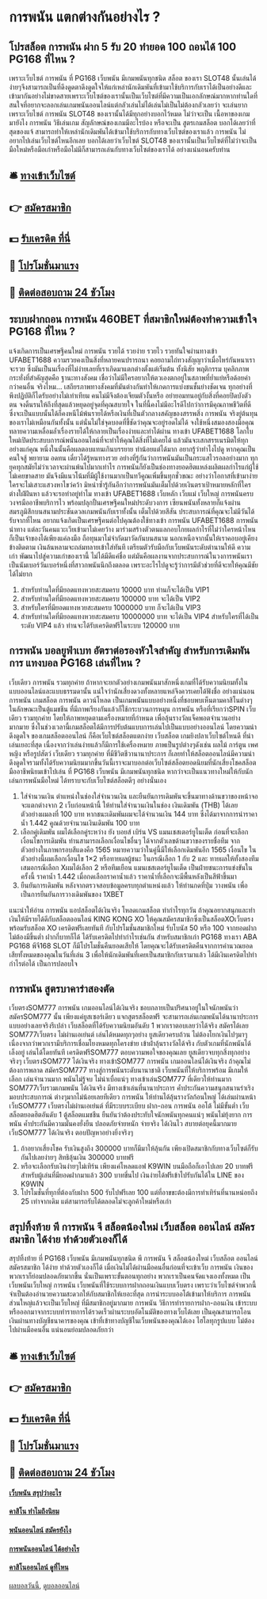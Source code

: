 # การพนัน แตกต่างกันอย่างไร ?
## โปรสล็อต การพนัน ฝาก 5 รับ 20 ทำยอด 100 ถอนได้ 100 PG168 ที่ไหน ?
เพราะเว็บไซต์ การพนัน ที่ PG168 เว็บพนัน มีเกมพนันทุกชนิด สล็อต ของเรา SLOT48 นั้นเล่นได้ง่ายๆจึงสามารถเป็นที่ดึงดูดตาดึงดูดใจให้แก่เหล่านักเดิมพันที่เข้ามาใช้บริการกับเราได้เป็นอย่างดีและเข้ามากันอย่างไม่ขาดสายเพราะเว็บไซต์ของเรานั้นเป็นเว็บไซต์ที่มีความเป็นเอกลักษณ์มากหากท่านใดที่สนใจที่อยากจะลอกเล่นเกมพนันออนไลน์แต่กลัวเล่นไม่ได้เล่นไม่เป็นไม่ต้องกลัวเลยว่า จะเล่นยากเพราะเว็บไซต์ การพนัน SLOT48 ของเรานั้นได้มีทุกอย่างบอกไว้หมด ไม่ว่าจะเป็น เนื้อหาของเกมมายังไง การพนัน วิธีเล่นเกม สัญลักษณ์ของเกมมีอะไรบ้อง หรือจะเป็น สูตรเกมสล็อต บอกได้เลยว่าที่สุดของแจ้ สามารถทำให้เหล่านักเดิมพันได้เข้ามาใช้บริการกับทางเว็บไซต์ของเราแล้ว การพนัน ไม่อยากไปเล่นเว็บไซต์ไหนอีกเลย บอกได้เลยว่าเว็บไซต์ SLOT48 ของเรานั้นเป็นเว็บไซต์ที่ไม่ว่าจะเป็นมือใหม่หรือมือเก่าหรือมือไม่มีก็สามารถเล่นกับทางเว็บไซต์ของเราได้ อย่างแน่นอนครับท่าน

## 🛎 [ทางเข้าเว็บไซต์](https://bit.ly/3SdLNi2)
## 👉 [สมัครสมาชิก](https://bit.ly/3SdLNi2)
## 💵 [รับเครดิต ที่นี่](https://bit.ly/3dyRKHj)
## 👑 [โปรโมชั่นมาแรง](https://bit.ly/3dyRKHj)
## 📱 [ติดต่อสอบถาม 24 ชัวโมง](https://bit.ly/3dyRKHj)

## ระบบฝากถอน การพนัน 460BET ที่สมาชิกใหม่ต้องทำความเข้าใจ PG168 ที่ไหน ?
แจ้งเกิดการเป็นเศรษฐีคนใหม่ การพนัน รวยได้ รวยง่าย รวยไว รวยทันใจผ่านทางเข้า UFABET1688 ความรวยคงเป็นสิ่งที่หลายคนปรารถนา คอยถามไถ่ทวงสัญญาว่าเมื่อไหร่กันหนาเราจะรวย ซึ่งมันเป็นนเรื่องที่ไม่ง่ายเลยที่เราเกิดมาแตกต่างตั้งแต่เริ่มต้น ทั้งนิสัย พฤติกรรม บุคลิกภาพ กระทั่งที่สำคัญสุดคือ ฐานะทางสังคม เชื่อว่าไม่มีใครอยากให้ตวเองตกอยู่ในสภาพที่ย่ำแย่หรือด้อยค่ากว่าคนอื่น จริงไหม… เสถียรภาพทางสังคมที่มันต่างกันทำให้เกดการแบ่งชนชั้นย่างชัดเจน ทุกอย่างที่พึงปฏิบัติก็ไดรับอย่างไม่เท่าเทียม คนไม่มีจึงต้องเจียมตัวงั้นหรือ อย่ายอมทนอยู่กับสิ่งที่คอยปิดบังตัวตน จงดิ้นรนให้ถึงที่สุดแล้วหยุดอยู่จุดที่คุณสบายใจ ในที่นี้คงไม่มีอะไรดีไปกว่าการมีคุณภาพชีวิตที่ดี ซึ่งจะเป็นแบบนั้นได้ก็คงหนีไม้พ้นรายได้หรือเงินที่เป็นตัวกลางสคัญของสรรพสิ่ง การพนัน จริงยู่ต้นทุนของเราไม่เหมือนกันทั้งนั้น แต่นั่นไม่ใช่จุดบอดที่ชี้ชัดว่าคุณจะอยู่รอดไม่ได้ จงใช้หนึ่งสมองสองมือคุณทลายความเหลื่อมล้ำเรื่องรายได้ให้กลายเป็นเรื่องง่ายและทำได้ผ่าน ทางเข้า UFABET1688 โลกใบใหม่เปิดประสบบการณ์พนันออนไลน์ที่จะทำให้คุณได้สิ่งที่ไม่เคยได้ แล้วมันจะเสกสรรเนรมิตให้ทุกอย่างแก่คุณ หนึ่งในนั้นคือผลตอบแทนเกินบรรยาย ทำน้อยแต่ได้มาก อยากรู้ว่าทำไงไปดู หากคุณเป็นคนใจสู้ พยายาม อดทน เดี๋ยวได้รู้หนทางรวย
อย่างที่รู้กันว่าการพนันมันเป็นกระแสไวรอลอย่างมาก ทุกยุคทุกสมัยไม่ว่าเวลาจะผ่านพ้นไปมากเท่าไร การพนันก็ยังเป็นช่องทางยอดฮิตแหล่งผลิตผลกำไรแก่ผู้ใช้ไม่เคยขาดสาย มันจึงมีแนวโน้มที่มีผู้ใช้งานมากเป็นทวีคูณเพิ่มขึ้นทุกชั่วขณะ อย่างว่าโอกาสที่เข้ามาง่ายใครจะไม่เสาะแสวงหาไขว่คว้า มิหนำซ้ำรู้กันอีกว่าการพนันมันเต็มไปด้วยเงินตราเป้าหมายหลักที่ใครต่างใฝ่ฝันหา แล้วจะรอท่าอยู่ทำไม ทางเข้า UFABET1688 เว็บหลัก เว็บแม่ เว็บใหญ่ การพนันครบวงจรมืออาชีพบริการไว พร้อมปลุกปั้นเศรษฐีคนใหม่ประดับวงการ เซียนพนันทั้งหลายก็แจ้งผ่านสมรภูมิสึกบนสนามประชันดวลเกมพนันกับเราทั้งนั้น เต็มไปด้วยสีสัน ประสบการณ์ที่คุณจะไม่มีวันได้รับจากที่ไหน อยากแจ้งเกิดเป็นเศรษฐีคนต่อไปคุณต้องใช้ทางเข้า การพนัน UFABET1688 การพนัน นำทาง แต่ละวันคนแวะเวียเข้ามาไม่เคยว้าง มาร่วมสร้างตัวตนแลกอบโกยผลกำไรที่ไม่ว่าใครหน้าไหนก็เป็นเจ้าของได้เพียงแค่ลงมือ ถือทุนมาไม่จำกัดมาวัดกันบนสนาม นอกเหนือจากนั้นให้เราคอบอยู่เคียงข้างติดตาม เงินล้นหลามจะถล่มทลายเข้าใส่ทันที เตรียมตัวรับมือกับเว็บพนันระดับตำนานให้ดี ความเก่า พัฒนาไปสู่ความเก๋าของเรานี้ ไม่ได้มีดีแค่ชื่อ แต่มันคือผลงานจากประสบการณ์ในวงการพนันเราเป็นนัมเบอร์วันเบอร์หนึ่งที่สาวกพนันนึกถึงตลอด เพราะอะไรไปดูจะรู้ว่าการมีตัวช่วยที่ดีจะทให้คุณมีชัยได้ไม่ยาก
1. สำหรับท่านใดที่มียอดแทงหวยสะสมครบ 10000 บาท ท่านก็จะได้เป็น VIP1
2. สำหรับท่านใดที่มียอดแทงหวยสะสมครบ 100000 บาท จะได้เป็น VIP2
3. สำหรับใครที่มียอดแทงหวยสะสมครบ 1000000 บาท ก็จะได้เป็น VIP3
4. สำหรับท่านใดที่มียอดแทงหวยสะสมครบ 10000000 บาท จะได้เป็น VIP4 สำหรับใครที่ได้เป็นระดับ VIP4 แล้ว ท่านจะได้รับเครดิตฟรีในระบบ 120000 บาท

## การพนัน บอลยูฟ่าเบท อัตราต่อรองหัวใจสำคัญ สำหรับการเดิมพันการ แทงบอล PG168 เล่นที่ไหน ?
เว็บเดียว การพนัน รวมทุกค่าย ถ้าหากจะยกตัวอย่างเกมพนันมาสักหนึ่งเกมที่ได้รับความนิยมทั้งในแบบออนไลน์และแบบธรรมดานั้น แน่ใจว่านักเสี่ยงดวงทั้งหลายแหล่จึงควรเคยได้ฟังชื่อ อย่างแน่นอน การพนัน เกมสล็อต การพนัน ดาวน์โหลด เป็นเกมพนันแบบอย่างหนึ่งที่ชอบพบเห็นตามคาสิโนต่างๆในลักษณะเป็นตู้แมชชีน ที่มีภาพเรียงกันแล้วก็ใช้กระบวนการหมุน การพนัน หรือที่เรียกว่าSPIN เว็บเดียว รวมทุกค่าย โดยให้ภาพหยุดตามเครื่องหมายที่กำหนด เพื่อลุ้นรางวัลแจ็คพอตจำนวนอย่างมากมาย ซึ่งในช่วงเวลานี้เกมสล็อตได้มีการปรับต้นแบบการเล่นไปเป็นแบบอย่างออนไลน์ โดยความน่าดึงดูดใจ ของเกมสล็อตออนไลน์ ก็คือเว็บไซต์สล็อตแตกง่าย เว็บสล็อต เกมยิงปลาเว็บไซต์ไหนดี ที่น่าเล่นเยอะที่สุด เนื่องจากว่าเล่นง่ายแล้วก็มีการใช้เครื่องหมาย ภาพเป็นรูปต่างๆดังเช่น ผลไม้ การ์ตูน เพศหญิง หรือรูปสัตว์ เว็บเดียว รวมทุกค่าย ที่มีชีวิตชีวานานาประการ ก็เลยทำให้สล็อตออนไลน์มีความน่าดึงดูดใจรวมทั้งได้รับความนิยมมากขึ้นวันนี้เราจะมาบอกต่อเว็บไซต์สล็อตยอดนิยมที่นักเสี่ยงโชคสล็อตมืออาชีพนิยมเข้าไปเล่น ที่ PG168 เว็บพนัน มีเกมพนันทุกชนิด หากว่าจะเป็นแนวทางใหม่ให้กับนักเล่นการพนันมือใหม่ ได้ทราบจะกับเว็บไซต์สล็อตดีๆ อย่างนั่นเอง
1. ใส่จำนวนเงิน ตำแหน่งในช่องใส่จำนวนเงิน และยืนยันการเดิมพันจะขึ้นมาทางด้านขวาของหน้าจอ จะแตกต่างจาก 2 เว็บก่อนหน้านี้ ให้ท่านใส่จำนวนเงินในช่อง เงินเดิมพัน (THB) ได้เลย ตัวอย่างผมลงที่ 100 บาท หากชนะเดิมพันผมจะได้จำนวนเงิน 144 บาท ซึ่งได้มาจากการนำราคาน้ำ 1.442 คูณด้วยจำนวนเงินเดิมพัน 100 บาท
2. เลือกคู่เดิมพัน ผมได้เลือกคู่ระหว่าง ยัง บอยส์ เบิร์น VS แมนเชสเตอร์ยูไนเต็ด ก่อนที่จะเลือกเงื่อนไขการเดิมพัน ท่านสามารถเลือกเงื่อนไขอื่นๆ ได้จากตัวเลขด้านขวาของรายชื่อทีม จากตัวอย่างในภาพกรอบสีแดงคือ 1565 หมายความว่าในคู่นี้มีให้เลือกเดิมพันอีก 1565 เงื่อนไข ในตัวอย่างนี้ผมเลือกเงื่อนไข 1×2 หรือทายผลผู้ชนะ ในกรณีเลือก 1 กับ 2 และ ทายผลให้ทั้งสองทีมเสมอกรณีเลือก Xผมได้เลือก 2 หรือทีมเยือน แมนเชสเตอร์ยูไนเต็ด เป็นฝ่ายชนะการแข่งขันในครั้งนี้ ราคาน้ำ 1.442 เมื่อกดเลือกราคาน้ำแล้ว ราคาน้ำที่เลือกจะมีพื้นหลังเป็นสีฟ้าขึ้นมา
3. ยืนยันการเดิมพัน หลังจากตรวจสอบข้อมูลครบทุกตำแหน่งแล้ว ให้ท่านกดที่ปุ่ม วางพนัน เพื่อเป็นการยืนยันการวางเดิมพันของ 1XBET

แนะนำให้อ่าน การพนัน แอปสล็อตได้เงินจริง โหลดเกมสล็อต ทำกำไรทุกวัน
ถ้าคุณอยากสนุกและทำเงินให้มีรายได้ดีกับสล็อตออนไลน์ KING KONG XO ให้คุณสมัครสมาชิกซึ่งเป็นสล็อตXOเว็บตรง พร้อมรับสล็อต XO เครดิตฟรีเลยทันที กับโปรโมชั่นสมาชิกใหม่ รับโบนัส 50 หรือ 100 จากยอดฝาก ไม่ต้องมีขึ้นต่ำ ฝากกี่บาทก็ได้ ได้รับเครดิตไปทำกำไรเช่นกัน สำหรับสมาชิกเก่า PG168 ทางเรา ABA PG168 พีจี168 SLOT ก็มีโปรโมชั่นคืนยอดเสียให้ โดยคุณจะได้รับเครดิตคืนจากการคำนวณยอดเสียทั้งหมดของคุณในวันที่เล่น 3 เพื่อให้นักเดิมพันที่เคยเป็นสมาชิกกับเรามาแล้ว ได้มีเงินเครดิตไปทำกำไรต่อได้ เป็นการปลอบใจ

## การพนัน สูตรบาคาร่าสองตัด
เว็บตรงSOM777 การพนัน เกมออนไลน์ได้เงินจริง ชอบกลายเป็นปริศนาอยู่ในใจนักพนันว่า สมัครSOM777 นั้น เพียงแค่ยูสเซอร์เดียว แจกสูตรสล็อตฟรี จะสามารถเล่นเกมพนันได้นานาประการแบบอย่างเลยจริงรึเปล่า เว็บสล็อตที่ได้รับความนิยมอันดับ 1 พวกเราตอบเลยว่าได้จริง สมัครได้เลย SOM777เว็บตรง ไม่ผ่านเอเย่นต์ เล่นได้หมดทุกๆอย่าง ยูสเดียวครบถ้วน ไม่ต้องโยกเงินไปๆมาๆ เนื่องจากว่าพวกเรามีบริการเชื่อมโยงหมดทุกโครงข่าย เข้าฝ่าลุ้นรางวัลได้จริง กับตัวเกมที่นักพนันได้เล็งอยู่ เล่นได้โดยทันที เครดิตฟรีSOM777 ตอบความพอใจของคุณเลย ยูสเดียวจบทุกสิ่งทุกอย่างจริงๆ เว็บตรงSOM777 ได้เงินจริง
ทางเข้าSOM777 การพนัน เกมออนไลน์ได้เงินจริง ถ้าคุณไม่ต้องการพลาด สมัครSOM777 ทางสู่การพนันระดับนานาชาติ เว็บพนันที่ให้บริการพร้อม มีเกมให้เลือก เล่นจำนวนมาก พนันไม่รู้จบ ไม่น่าเบื่อแน่ๆ ทางเข้าเล่นSOM777 ที่เดียวให้ท่านมาก SOM777เว็บรวมเกมพนัน ได้เงินจริง มีทางเข้าเล่นที่นานาประการ ค้ำประกันความสนุกสนานร่าเริง มอบประสบการณ์ ต่างๆมากไม่น้อยเลยทีเดียว การพนัน ให้ท่านได้ลุ้นรางวัลก้อนใหญ่ ได้เล่นผ่านหน้า เว็บSOM777 เว็บตรงไม่ผ่านเอเย่นต์ ที่มีระบบระเบียบ ฝาก-ถอน การพนัน ออโต้ ไม่มีขั้นต่ำ เว็บสล็อตยอดฮิตอันดับ 1 ตู้สล็อตแมชชีน ยืนยันว่าต้องประทับใจนักพนันทุกคนแน่ๆ พนันไม่ยุ้งยาก การพนัน ค้ำประกันมีความมั่นคงยั่งยืน ปลอดภัยจ่ายหนัก จ่ายจริง ได้เงินไว สบายต่อยุคนี้มากมาย เว็บSOM777 ได้เงินจริง ตอบปัญหาอย่างยิ่งจริงๆ
1. ถ้าอยากเสี่ยงโชค รับเงินสูงถึง 300000 บาทก็มีมาให้ลุ้นกัน เพียงเปิดสมาชิกกับทางเว็บไซต์ก็รับกันไปเลยง่ายๆ สิทธิลุ้นเงิน 300000 บาทฟรี
2. หรือจะเลือกรับเงินง่ายๆไม่เทิร์น เพียงแค่โหลดแอฟ K9WIN บนมือถือก็เอาไปเลย 20 บาทฟรี สำหรับผู้เล่นที่มียอดฝากมาแล้ว 300 บาทขึ่นไป เงินง่ายได้ฟรีเข้าไปรับกันได้ใน LINE ของ K9WIN
3. โปรโมชั่นที่ทุกที่ต้องกับฝาก 500 รับไปฟรีเลย 100 แต่ที่อาขขะต้องมีการทำเทิร์นที่นานหน่อยถึง 25 เท่าจากเดิม แต่สามารถรับได้ตลอดไม่จะลูกค้าใหม่หรือเก่า

## สรุปทิ้งท้าย พี การพนัน จี สล็อตน้องใหม่ เว็บสล็อต ออนไลน์ สมัครสมาชิก ได้ง่าย ทำด้วยตัวเองก็ได้
สรุปทิ้งท้าย ที่ PG168 เว็บพนัน มีเกมพนันทุกชนิด พี การพนัน จี สล็อตน้องใหม่ เว็บสล็อต ออนไลน์ สมัครสมาชิก ได้ง่าย ทำด้วยตัวเองก็ได้ เมื่อเงินไม่ได้ผ่านมือคนอื่นก่อนที่จะเข้าเว็บ การพนัน เงินของพวกเราก็ย่อมปลอดภัยมากขึ้น นั่นเป็นเพราะขั้นตอนทุกอย่าง พวกเราเป็นคนจัดแจงเองทั้งหมด เป็นเว็บพนันเว็บใหญ่ การพนัน เว็บพนันที่ใช้ระบบการฝากถอนเงินแบบเว็บตรง เพราะว่าเว็บไซต์จำพวกนี้จำเป็นต้องอำนวยความสะดวกให้กับสมาชิกให้เยอะที่สุด
การนำระบบออโต้เข้ามาให้บริการ การพนัน ส่วนใหญ่แล้วจะเป็นเว็บใหญ่ ที่มีสมาชิกอยู่มากมาย การพนัน วิธีการทำรายการฝาก-ถอนเงิน เข้าระบบ หรือออกมาจากระบบทำรายการได้รวดเร็วผ่านระบบอัตโนมัติของทางเว็บได้เลย เป็นคุณสามารถโอนเงินผ่านทางบัญชีธนาคารของคุณ เข้าที่เข้าทางบัญชีในเว็บพนันของคุณได้เอง ไฮโลทุกรูปแบบ ไม่ต้องไปผ่านมือคนอื่น แน่นอนย่อมปลอดภัยกว่า

## 🛎 [ทางเข้าเว็บไซต์](https://bit.ly/3SdLNi2)
## 👉 [สมัครสมาชิก](https://bit.ly/3SdLNi2)
## 💵 [รับเครดิต ที่นี่](https://bit.ly/3dyRKHj)
## 👑 [โปรโมชั่นมาแรง](https://bit.ly/3dyRKHj)
## 📱 [ติดต่อสอบถาม 24 ชัวโมง](https://bit.ly/3dyRKHj)

#### [เว็บพนัน สรุปว่าอะไร](https://atom.io/themes/เว็บพนัน%20สรุปว่าอะไร)
#### [คาสิโน ทำไมถึงนิยม](https://atom.io/themes/คาสิโน%20ทำไมถึงนิยม)
#### [พนันออนไลน์ สมัครยังไง](https://atom.io/themes/พนันออนไลน์%20สมัครยังไง)
#### [การพนันออนไลน์ ได้อย่างไร](https://atom.io/themes/การพนันออนไลน์%20ได้อย่างไร)
#### [คาสิโนออนไลน์ ดูที่ไหน](https://atom.io/themes/คาสิโนออนไลน์%20ดูที่ไหน)

[ผลบอลวันนี้](https://siamsport.tv "ผลบอลวันนี้"), [ดูบอลออนไลน์](https://siamsport.tv/ดูบอลสด "ดูบอลออนไลน์")